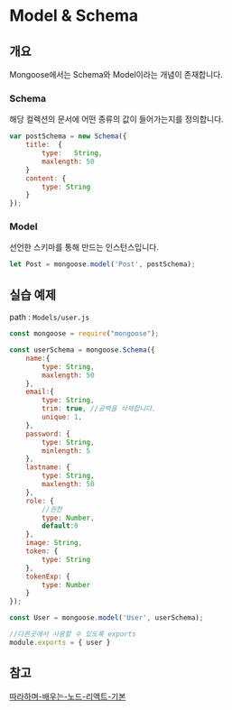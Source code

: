 # Model & Schema

## 개요

Mongoose에서는 Schema와 Model이라는 개념이 존재합니다.

### Schema

해당 컬렉션의 문서에 어떤 종류의 값이 들어가는지를 정의합니다.

```javascript
var postSchema = new Schema({
    title:  {
        type:   String,
        maxlength: 50
    }
    content: {
        type: String
    }
});
```

### Model

선언한 스키마를 통해 만드는 인스턴스입니다.

```javascript
let Post = mongoose.model('Post', postSchema);
```

## 실습 예제

path : `Models/user.js`

```javascript
const mongoose = require("mongoose");

const userSchema = mongoose.Schema({
    name:{
        type: String,
        maxlength: 50
    },
    email:{
        type: String,
        trim: true, //공백을 삭제합니다.
        unique: 1,
    },
    password: {
        type: String,
        minlength: 5
    },
    lastname: {
        type: String,
        maxlength: 50
    },
    role: {
        //권한
        type: Number,
        default:0
    },
    image: String,
    token: {
        type: String
    },
    tokenExp: {
        type: Number
    }
});

const User = mongoose.model('User', userSchema);

//다른곳에서 사용할 수 있도록 exports
module.exports = { user }
```

## 참고

[따라하며-배우는-노드-리액트-기본](https://www.inflearn.com/course/%EB%94%B0%EB%9D%BC%ED%95%98%EB%A9%B0-%EB%B0%B0%EC%9A%B0%EB%8A%94-%EB%85%B8%EB%93%9C-%EB%A6%AC%EC%95%A1%ED%8A%B8-%EA%B8%B0%EB%B3%B8/lecture/37066?tab=curriculum)

